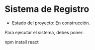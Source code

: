 <h1> Sistema de Registro</h1>

- Estado del proyecto: En construcción.

Para ejecutar el sistema, debes poner:

npm install react
